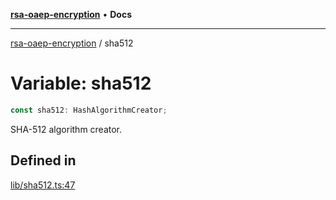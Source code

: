 [**rsa-oaep-encryption**](../README.md) • **Docs**

***

[rsa-oaep-encryption](../README.md) / sha512

# Variable: sha512

```ts
const sha512: HashAlgorithmCreator;
```

SHA-512 algorithm creator.

## Defined in

[lib/sha512.ts:47](https://github.com/JiangJie/rsa-oaep-encryption/blob/70be29a3b33e6f6c5e05bbfdb2dfaf9b5e77f09a/src/lib/sha512.ts#L47)
